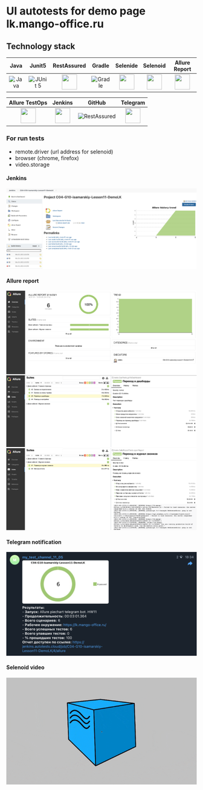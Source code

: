 # UI autotests for demo page lk.mango-office.ru

## Technology stack

| Java | Junit5 | RestAssured | Gradle | Selenide | Selenoid | Allure Report |   
| :---------: | :---------: | :---------: | :---------: | :---------: | :---------: | :---------: |
|<img src="https://starchenkov.pro/qa-guru/img/skills/Java.svg" width="40" height="40"  alt="Java"/></a> |<img src="https://starchenkov.pro/qa-guru/img/skills/JUnit5.svg" width="40" height="40"  alt="JUnit 5"/></a> | <img src="https://starchenkov.pro/qa-guru/img/skills/Rest-Assured.svg" width="40" height="40"/></a> | <img src="https://starchenkov.pro/qa-guru/img/skills/Gradle.svg" width="40" height="40"  alt="Gradle"/></a> |<img src="https://starchenkov.pro/qa-guru/img/skills/Selenide.svg" width="40" height="40"/></a> | <img src="https://starchenkov.pro/qa-guru/img/skills/Selenoid.svg" width="40" height="40"/></a> | <img src="https://starchenkov.pro/qa-guru/img/skills/Allure_Report.svg" width="40" height="40"/></a> 

| Allure TestOps  | Jenkins | GitHub | Telegram |
| :---------: | :---------: | :---------: | :---------: | 
| <img src="https://starchenkov.pro/qa-guru/img/skills/Allure_EE.svg" width="40" height="40"/></a>|<img src="https://starchenkov.pro/qa-guru/img/skills/Jenkins.svg" width="40" height="40"/></a> | <img src="https://starchenkov.pro/qa-guru/img/skills/Github.svg" width="40" height="40"  alt="RestAssured"/></a> | <img src="https://starchenkov.pro/qa-guru/img/skills/Telegram.svg" width="40" height="40"/></a> 


### For run tests

* remote.driver (url address for selenoid)
* browser (chrome, firefox)
* video.storage 

#### Jenkins
![Jenkins](src/test/resources/images/Jenkins.png)

#### Allure report
![Allure](src/test/resources/images/AllureReport1.png)
![Allure2](src/test/resources/images/AllureReport2.png)
![Allure3](src/test/resources/images/AllureReport3.png)

#### Telegram notification
![Telegram1](src/test/resources/images/Telegram.png)

#### Selenoid video
![SelenoidGif](src/test/resources/images/Selenoid.gif)


